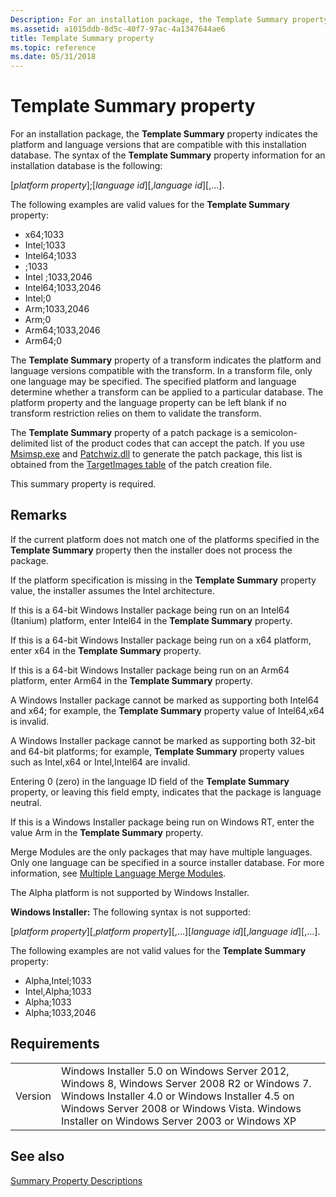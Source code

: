 ```yaml
---
Description: For an installation package, the Template Summary property indicates the platform and language versions that are compatible with this installation database.
ms.assetid: a1015ddb-8d5c-40f7-97ac-4a1347644ae6
title: Template Summary property
ms.topic: reference
ms.date: 05/31/2018
---
```


# Template Summary property

For an installation package, the **Template Summary** property indicates the platform and language versions that are compatible with this installation database. The syntax of the **Template Summary** property information for an installation database is the following:

\[*platform property*\];\[*language id*\]\[,*language id*\]\[,...\].

The following examples are valid values for the **Template Summary** property:

-   x64;1033
-   Intel;1033
-   Intel64;1033
-   ;1033
-   Intel ;1033,2046
-   Intel64;1033,2046
-   Intel;0
-   Arm;1033,2046
-   Arm;0
-   Arm64;1033,2046
-   Arm64;0

The **Template Summary** property of a transform indicates the platform and language versions compatible with the transform. In a transform file, only one language may be specified. The specified platform and language determine whether a transform can be applied to a particular database. The platform property and the language property can be left blank if no transform restriction relies on them to validate the transform.

The **Template Summary** property of a patch package is a semicolon-delimited list of the product codes that can accept the patch. If you use [Msimsp.exe](msimsp-exe.md) and [Patchwiz.dll](patchwiz-dll.md) to generate the patch package, this list is obtained from the [TargetImages table](targetimages-table-patchwiz-dll-.md) of the patch creation file.

This summary property is required.

## Remarks

If the current platform does not match one of the platforms specified in the **Template Summary** property then the installer does not process the package.

If the platform specification is missing in the **Template Summary** property value, the installer assumes the Intel architecture.

If this is a 64-bit Windows Installer package being run on an Intel64 (Itanium) platform, enter Intel64 in the **Template Summary** property.

If this is a 64-bit Windows Installer package being run on a x64 platform, enter x64 in the **Template Summary** property.

If this is a 64-bit Windows Installer package being run on an Arm64 platform, enter Arm64 in the **Template Summary** property.

A Windows Installer package cannot be marked as supporting both Intel64 and x64; for example, the **Template Summary** property value of Intel64,x64 is invalid.

A Windows Installer package cannot be marked as supporting both 32-bit and 64-bit platforms; for example, **Template Summary** property values such as Intel,x64 or Intel,Intel64 are invalid.

Entering 0 (zero) in the language ID field of the **Template Summary** property, or leaving this field empty, indicates that the package is language neutral.

If this is a Windows Installer package being run on Windows RT, enter the value Arm in the **Template Summary** property.

Merge Modules are the only packages that may have multiple languages. Only one language can be specified in a source installer database. For more information, see [Multiple Language Merge Modules](multiple-language-merge-modules.md).

The Alpha platform is not supported by Windows Installer.

**Windows Installer:** The following syntax is not supported:

\[*platform property*\]\[,*platform property*\]\[,...\]\[*language id*\]\[,*language id*\]\[,...\].

The following examples are not valid values for the **Template Summary** property:

-   Alpha,Intel;1033
-   Intel,Alpha;1033
-   Alpha;1033
-   Alpha;1033,2046

## Requirements



|                    |                                                                                                                                                                                                                                                         |
|--------------------|---------------------------------------------------------------------------------------------------------------------------------------------------------------------------------------------------------------------------------------------------------|
| Version<br/> | Windows Installer 5.0 on Windows Server 2012, Windows 8, Windows Server 2008 R2 or Windows 7. Windows Installer 4.0 or Windows Installer 4.5 on Windows Server 2008 or Windows Vista. Windows Installer on Windows Server 2003 or Windows XP<br/> |



## See also

<dl> <dt>

[Summary Property Descriptions](summary-property-descriptions.md)
</dt> </dl>

 

 




